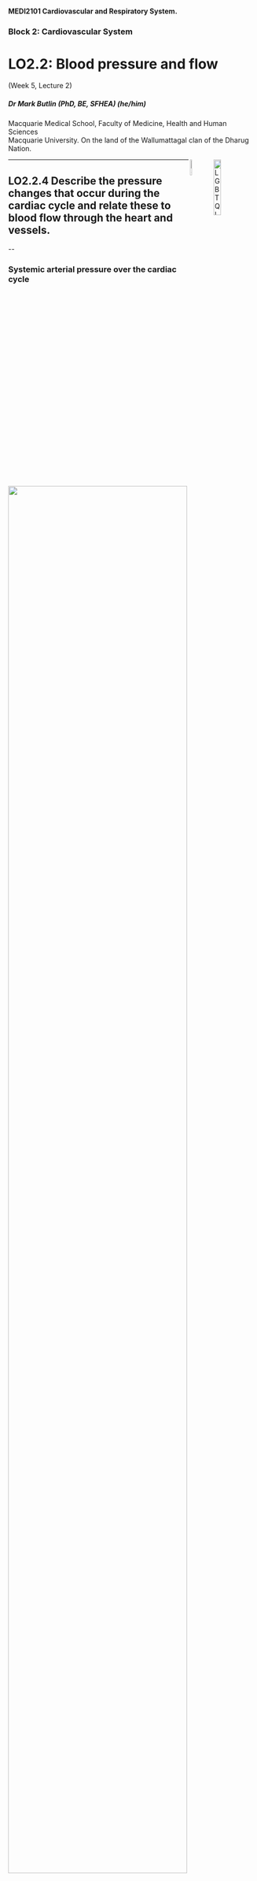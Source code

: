 <!-- .slide: id="MEDI2101Wk5_2" -->
#### MEDI2101 Cardiovascular and Respiratory System.
### Block 2: Cardiovascular System
# LO2.2: Blood pressure and flow
(Week 5, Lecture 2)
##### Dr Mark Butlin (PhD, BE, SFHEA) (he/him)

Macquarie Medical School, Faculty of Medicine, Health and Human Sciences<br>Macquarie University. On the land of the Wallumattagal clan of the Dharug Nation.

<img src="images/lgbtqi_safe_space.jpg" alt="LGBTQI+ Inclusive Equitable Diverse Accepting Welcoming Safe Space for Everyone" align="right" width=17%>
<a href="https://students.mq.edu.au/support"><img src="images/mqwellbeing.png" alt="Contact Macquarie University Wellbeing" align="right" width=9%></a>

---
## LO2.2.4 Describe the pressure changes that occur during the cardiac cycle and relate these to blood flow through the heart and vessels.

--
<!-- .slide:  data-auto-animate -->
### Systemic arterial pressure over the cardiac cycle
####
<img data-id="waves" src='images/waves.png' width='85%'>

--
<!-- .slide:  data-auto-animate -->
### Systemic arterial pressure over the cardiac cycle
####

<div class='media'>
  <div class='picture'>
    <img data-id="waves" src='images/waves.png' width='100%'>
  </div>
  <div class='description'>
    <p>The major waveform features of the blood pressure waveform in the aorta (left) and brachial or radial artery (right).<p>
    <p>Note that the incisura in the aortic waveform (caused by the closing of the aortic valve) is co-incident in approximate timing with the dichrotic notch in the radial waveform, even though the dichrotic notch is <em>not</em> caused by the closing of the aortic valve.</p>
  </div>
  <div class='credit'>
    <p>Avolio AP, Butlin M, Walsh A. Arterial blood pressure measurement and pulse wave analysis–their role in enhancing cardiovascular assessment. 2010; 31 : R1–47.</p>
  </div>
</div>

--
<!-- .slide:  data-auto-animate -->
### Systemic arterial pressure over the cardiac cycle
#### 

<img data-id="waves" src='images/waves_radial.png' width='22%' align="right">

$\begin{equation}
  \mathrm{pulse\~pressure\~(PP)} =  \mathrm{systolic\~pressure}-\mathrm{diastolic\~pressure}
\end{equation}$

$\begin{eqnarray}
  \mathrm{mean\~pressure\~(MAP)}   & = & \mathrm{area\~under\~the\~curve} \\\\
                    & \approx & \mathrm{diastolic\~pressure} + \dfrac{1}{3}\mathrm{pulse\~pressure}\\
\end{eqnarray}$

<p class="fragement">The mean arterial pressure (MAP) is the statistical mean of the wave (i.e. the average).<br>We do not need to <em>estimate</em> MAP (using the "1/3rd rule") if we have the waveform - we can find the average to get the true mean.</p>

--
<!-- .slide:  data-auto-animate -->
### Systemic arterial pressure over the cardiac cycle
#### Blood pressure throughout the systemic circulation

<div class='media'>
  <div class='picture'>
    <img src='images/ArterialVenousPressures.png' width='100%'>
  </div>
  <div class='description'>
    <p>As we move away from the heart mean blood pressure falls.</p>
    <p>It is the pressure difference that drives blood flow.</p> 
    <p class="fragment">A sometimes unexpected (but always present) feature is that systolic pressure is higher in the brachial artery (large arteries) than in the aorta. This is due to wave reflection augmenting the waveform in the large arteries, but to a lesser extent at the aorta.</p>
  </div>
  <div class='credit'>
    <p></p>
  </div>
</div>

--
<!-- .slide:  data-auto-animate -->
### Systemic arterial pressure over the cardiac cycle
#### Blood pressure throughout the systemic circulation
<img data-id="waves" src='images/waves.png' width='80%'>

---
## LO2.2.5 Explain the relationship of blood flow, pressure gradients and resistance and use Poiseuille's Law to explain the factors that influence resistance.

--
<!-- .slide:  data-auto-animate -->
### Blood flow, pressure gradients and resistance
####

<div class='media'>
  <div class='picture'>
    <img src='images/bulkflow.jpg' width='100%'>
  </div>
  <div class='description'>
    <p>Blood flows due to a pressure gradient. (We have already covered the concept of bulk flow in the respiratory component).</p>
    <p>That is, a fluid (liquid or gas) will travel from a region of higher pressure to a region of lower pressure.</p>
  </div>
  <div class='credit'>
    <p><a href="https://sites.psu.edu/musingsofameteorologist/2013/02/05/how-does-air-move/">https://sites.psu.edu/musingsofameteorologist/2013/02/05/how-does-air-move/</a></p>
  </div>
</div>

--
<!-- .slide: data-auto-animate -->
### Blood flow, pressure gradients and resistance
####

\begin{equation}
  \mathrm{flow} = \dfrac{P_1 - P_2}{\mathrm{resistance}}
\end{equation}

For those that have done a little physics, you may recognise this from electrical work and Ohm's law:

\begin{equation}
  V  =  I\cdot R
\end{equation}

\begin{equation}
  \mathrm{or\~\~}I  =  \frac{V}{R}
\end{equation}

\begin{equation}
  \mathrm{flow} = \dfrac{\mathrm{potential\~difference\~or\~pressure\~difference}}{\mathrm{resistance}}
\end{equation}

--
<!-- .slide: data-auto-animate -->
### Blood flow, pressure gradients and resistance
####
Blood flow in arteries can often be analysed through electrical model current flow (electrical) and fluid flow (blood) are analogous in many aspects of physics.

<table>
  <tr>
    <th> electrical charge </th>
    <th> blood </th>
  </tr><tr>
    <td> voltage ($V$) </td>
    <td> blood pressure ($P$) </td>
  </tr><tr>
    <td> current ($I$) </td>
    <td> blood flow ($\dot{Q}$) </td>
  </tr><tr>
    <td> resistance ($R$) </td>
    <td> resistance ($R$) </td>
  </tr>
</table>

--
<!-- .slide: data-auto-animate -->
### Blood flow, pressure gradients and resistance
####
\begin{equation}
  \mathrm{flow} = \dfrac{P_1 - P_2}{\mathrm{resistance}}
\end{equation}

\begin{equation}
  \mathrm{resistance} \propto \dfrac{1}{\mathrm{vessel\~radius}^4}
\end{equation}

Therefore,

\begin{equation}
  \mathrm{flow} \propto \left(P_1 - P_2\right)\cdot \mathrm{vessel\~radius}^4
\end{equation}

<span class="fragment">
<b>Example:</b>

If we halve the radius of a vessel, we increase resistance by $2^{4}=16$, resulting in $1/16^{th}$ of the flow.
</span>

--
<!-- .slide: data-auto-animate data-background-image="images/stainless_steel_drinking_straws.jpg" data-background-size="contain" -->

--
<!-- .slide: data-auto-animate -->
### Blood flow, pressure gradients and resistance
####

<div class='media'>
  <div class='picture'>
    <div class="r-stack">
      <img src="images/flowandpressure0.jpg" width="100%">
      <img class="fragment" data-fragment-index="1" src="images/flowandpressure1.jpg" width="100%">
    </div>
  </div>
  <div class='description'>
\begin{equation}
flow = \dfrac{P_1 - P_2}{resistance}
\end{equation}
<p>Increased arterial blood pressure ($P_1$) increases blood flow through a larger difference of $P_1$ to $P_2$ (where $P_2$ is downstream pressure).</p>
<p class="fragment" data-fragment-index="1">Increases vessel radius (e.g. sympathetic inhibition), decreases resistance, increasing flow.</p>
  </div>
  <div class='credit'>
    <p>Guyton and Hall Textbook of Medical Physiology.</p>
  </div>
</div>

<aside class="notes">Flow is proportional to the pressure difference. If we consider the venous system near atmospheric pressure (0 mmHg, though actually pressure in the venous system is a little higher than this), then the driving force for blood flow is the arterial pressure minus 0 mmHg. Sympathetic stimulation changes the resistances of vessels. Increased resistance decreases flow and decreased resistance increases flow. The pressure at which there is zero flow is called the critical closing pressure (this is more applicable in the intracrannial space - more on this later).</aside>

--
<!-- .slide: data-auto-animate -->

<img class="r-stretch" data-id="pressure" src='images/ArterialVenousPressures.png'>

--
<!-- .slide: data-auto-animate -->
### Blood flow, pressure gradients and resistance
####

<div class='media'>
  <div class='picture'>
    <img data-id="pressure" src='images/PressureFlow.png' width='100%'>
  </div>
  <div class='description'>
    <p>Flow is driven by a pressure difference between two regions.</p>
    <p>Therefore, blood will flow from the aorta, to the arteries, to the arterioles, to the capillaries, to the venules, to the veins, then to the vena cava as pressure gets lower and lower as we travel through the systemic vasculature.</p>
    <p>The arterioles have highly variable resistance, and therefore can regulate the pressure drop, and thus blood flow across this segment.</p>
  </div>
  <div class='credit'>
    <p>Medical Colouring in Book</p>
  </div>
</div>

---
## LO2.2.6 Define mean arterial pressure (MAP) and explain the relationship between MAP, cardiac output and total peripheral resistance.

--
<!-- .slide:  data-auto-animate -->
### MAP, CO and total peripheral resistance
####

<p>We have so far talked about pressure, resistance and flow in general terms. If we lump the systemic circulation together, we can equate these terms (left column) to the systemic circulation as a whole (right column).</p>

<table>
  <tr>
    <th> fluid dynamics in a tube </th>
    <th> systemic cardiovasculature </th>
  </tr><tr>
    <td> $P_1 - P_2$              </td>
    <td> mean arterial pressure $-$ venous pressure</td>
  </tr><tr>
    <td> resistance               </td>
    <td> total peripheral resistance (TPR) </td>
  </tr><tr>
    <td> flow                     </td>
    <td> cardiac output (CO)</td>
  </tr>
</table>

--
<!-- .slide:  data-auto-animate -->
### MAP, CO and TPR
#### (Mean arterial pressure, cardiac output and total peripheral resistance)

$\begin{align}
  \mathrm{flow} & =  \dfrac{P_1 - P_2}{\mathrm{resistance}}\\\\
  \mathrm{CO}   & =  \dfrac{\mathrm{MAP} - \mathrm{venous\~pressure}}{\mathrm{TPR}}\\\\
  \\mathrm{CO}  &\approx  \dfrac{\mathrm{MAP}}{\mathrm{TPR}}
\end{align}$

--
<!-- .slide:  data-auto-animate -->
### MAP, CO and TPR
#### (Mean arterial pressure, cardiac output and total peripheral resistance)

**What is total peripheral resistance?**

The combined resistance of all arteries, arterioles and capillaries in the systemic vasculature.

It can be modified by:
- combined regional changes in arteriolar resistance
- combined regional changes in regulation at the pre-capillary area

---
## LO2.2.7 Understand that there is local (regional) short-term and long-term autoregulation of blood flow and the mechanisms driving that regulation (oxygen, metabolic, and myogenic theories; angiogenesis and collateral circulation).

--
<!-- .slide:  data-auto-animate -->
### Local (regional) blood flow autoregulation
####

We will be talking next week about systemic regulation of blood pressure and blood flow.

However, different organs need different blood flow according to the activity and metabolic requirements.

Therefore, there must be **regional** as well as **systemic** regulation of blood flow.

--
<!-- .slide:  data-auto-animate -->
### Local (regional) blood flow autoregulation
####

Autoregulation describes the ability of local tissue to counter local blood flow changes due to systemic changes in blood pressure.

Autoregulation exists to some extent in all tissues, but is very strong in the brain (cerebral autoregulation) and in the coronary circulation.

--
<!-- .slide:  data-auto-animate -->
### Local (regional) blood flow autoregulation
####

<div class='media'>
  <div class='picture'>
    <img src='images/LocalBloodFlow_O2_saturation.png' width='100%'>
  </div>
  <div class='description'>
    <p>Decreasing the oxygen carrying capacity of blood (decrease atmospheric pO<sub>2</sub>, pneumonia, carbon monoxide poisoning) causes an increase in <b>local</b> blood flow, often enough to compensate for the loss of oxygen.</p>
  </div>
  <div class='credit'>
    <p>Guyton and Hall Textbook of Medical Physiology.</p>
  </div>
</div>

--
<!-- .slide:  data-auto-animate data-background-image="images/Sprinter_at_starting_block.jpg"-->
### Local (regional) blood flow autoregulation
#### Example

During exercise, skeletal muscle can have as much as a 10 times greater oxygen demand and creates more carbon dioxide that needs to be removed, therefore requires greater blood flow. Vasodilation in the arteries supplying the skeletal muscle can in part facilitate this (along with increased cardiac output).

<p class="fragment">At the same time, the brain requires a constant supply of blood, regardless of changes in cardiac output. Local vascular regulation ensures that the blood flow to the brain is constant, in the face of changes in blood pressure and cardiac output.</p>

<p class="fragment">The precise <em>mechanism</em> behind regional control of blood flow is unknown - but we have some theories...</p>

--
<!-- .slide:  data-auto-animate -->
### Local (regional) blood flow autoregulation
#### Theories for local autoregulation mechanism

**Vasodilator theory of local response to low oxygen**

1. $\downarrow$ oxygen concentration in blood
1. $\uparrow$ vasodilator substance formation
1. $\uparrow$ diffusion of vasodilators to interstitial fluid
1. $\downarrow$ resistance at local precapillary sphincters and metarterioles.

**Vasodilators:** adenosine (through increased ATP degradation), adenosine phosphates, carbon dioxide, potassium ions, hydrogen ions (from lactic acid)

--
<!-- .slide:  data-auto-animate -->
### Local (regional) blood flow autoregulation
#### Theories for local autoregulation mechanism

**Oxygen (or nutrient) demand theory of local response to low oxygen**

Oxygen is required for smooth muscle contraction.

Therefore, absence of oxygen means smooth muscle cannot contract i.e. dilation and lower resistance.

--
<!-- .slide:  data-auto-animate -->
### Local (regional) blood flow autoregulation
#### Theories for local autoregulation mechanism

**Metabolic theory**

1. $\uparrow$ blood pressure
1. $\uparrow$ blood flow
1. $\downarrow$ decrease concentration of metabolites (due to greater volume passing through vessel bed)
1. $\downarrow$ vasodilation ($\uparrow$) vasoconstriction
1. $\downarrow$ blood flow

--
<!-- .slide:  data-auto-animate -->
### Local (regional) blood flow autoregulation
#### Theories for local autoregulation mechanism

**Myogenic theory**

Sudden stretch of the vessel wall causes smooth muscle to contract.

i.e. direct myogenic response of smooth muscle to stretch decreases vessel diameter and increases resistance.

**Mechanism:** stretch opens calcium channels and influx of calcium causes muscle contraction.

--
<!-- .slide: data-background="#111111" -->

<p style="color:white;font-size:1.5em">So which theory is correct?</p>
<p style="color:white;font-size:1.5em" class="fragment">Most likely a combination of all four theories.</p>

--
<!-- .slide:  data-auto-animate -->
### Local (regional) blood flow autoregulation
#### Hyperaemic response - Reactive hyperaemia

<div class='media'>
  <div class='picture'>
    <img src='images/hyperemia_reactive.png' width='100%'>
  </div>
  <div class='description'>
      <p>Reactive hyperaemia:</p>
      <ul>
          <li> blood flow blocked to tissue.</li>
          <li> local metabolic demand during flow occlusion leads to vasodilatory metabolites, decreasing local resistance.</li>
          <li> when blood flow is restored, large compensatory blood flow due to vasodilated bed.</li>
          <li> additional effect of increased blood flow inducing increased shear on the endothelium, causing release of nitric oxide, causing further </li>arterial dilation.
      </ul>
  </div>
  <div class='credit'>
    <p>Guyton and Hall Textbook of Medical Physiology.</p>
  </div>
</div>

--
<!-- .slide:  data-auto-animate -->
### Local (regional) blood flow autoregulation
#### Hyperaemic response - Reactive hyperaemia

<div class='media'>
  <div class='picture'>
    <img src='images/EndothelialNO_Butlin.png' width='100%'>
  </div>
  <div class='description'>
    <p>Shear stress on the endothelial cell (i.e. blood flowing along the vessel wall) stimulates the l-arginine–nitric oxide (NO) pathway inducing smooth muscle relaxation.</p>
    <p>l-arginine is oxidised via nitric oxide synthase (NOS) to form NO.</p>
    <p>NO in the smooth muscle cell stimulates guanylate cyclase, which converts guanosine triphosphate (GTP) to cyclic guanosine monophosphate (cGMP), which in turn causes smooth muscle relaxation.</p>
    <!-- <p>NO is also involved in the inhibition of platelet aggregation and leukocyte adhesion.}% The conversion of l-arginine to NO is prevented by analogues of l-arginine, such as N G -monomethyl-l-arginine (l-NMMA) and N $\omega$-nitro-l-arginine methyl ester (l-NAME)</p> -->
  </div>
  <div class='credit'>
    <p>Butlin, M. Structural and functional effects on large artery stiffness: An in-vivo experimental investigation. PhD Thesis, UNSW, 2007.</p>
  </div>
</div>

--
<!-- .slide:  data-auto-animate -->
### Local (regional) blood flow autoregulation
#### Hyperaemic response - Active hyperaemia

<div class='media'>
  <div class='picture'>
    <img src='images/hyperemia_active.png' width='100%'>
  </div>
  <div class='description'>
    <p>Active hyperaemia:</p>
    <ul>
      <li> increased metabolic demand due to increased tissue activity</li>
      <li> local metabolism leads to vasodilator substances being generated</li>
      <li> dilation of vessels, decreased resistance, and increased blood flow</li>
    </ul>
  </div>
  <div class='credit'>
    <p>Guyton and Hall Textbook of Medical Physiology.</p>
  </div>
</div>

<!-- LO2.2.? Be familiar with the Korotkoff sounds and palpation of the pulse in order to estimate brachial arterial systolic and diastolic pressure.]{Measurement of blood pressure: Korotkoff sounds and palpation of the pulse}  Attend this week's practical activity. -->

---
## LO2.2.8 Recall the constituents of blood and their general function with detailed knowledge of red blood cells and haemoglobin.

<p class="citation">See this week's on-line module in iLearn.</p>

---

## LO2.2.9 Name and identify the anatomy of the major blood vessels.

<p class="citation">See anatomy material in iLearn and attend this week's anatomy class.</p>
